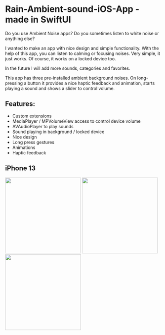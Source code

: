 # Rain-Ambient-sound-iOS-App - made in SwiftUI

Do you use Ambient Noise apps? Do you sometimes listen to white noise or anything else?

I wanted to make an app with nice design and simple functionality. With the help of this app, you can listen to calming or focusing noises. Very simple, it just works. Of course, it works on a locked device too.

In the future I will add more sounds, categories and favorites.

This app has three pre-installed ambient background noises. On long-pressing a button it provides a nice haptic feedback and animation, starts playing a sound and shows a slider to control volume.

## Features:
- Custom extensions
- MediaPlayer / MPVolumeView access to control device volume
- AVAudioPlayer to play sounds
- Sound playing in background / locked device
- Nice design
- Long press gestures
- Animations
- Haptic feedback

## iPhone 13

<img src="https://user-images.githubusercontent.com/33011419/188614145-9efd1d07-65ce-4aea-bc15-54e23654ff76.gif" width="245"> <img src="https://user-images.githubusercontent.com/33011419/188614140-1046a2e7-068c-4027-b6ce-c11aa5da8274.png" width="245"> <img src="https://user-images.githubusercontent.com/33011419/188614153-1f000109-7cce-4a01-ab5f-bba35c2571cf.png" width="245">
